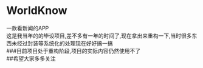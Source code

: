 # WorldKnow
一款看新闻的APP
<br>这是我当年的的毕设项目,差不多有一年的时间了,现在拿出来重构一下,当时很多东西未经过封装等系统化的处理现在好好搞一搞</br>
###目前项目处于重构阶段,项目的实际内容仍然使用不了</br>
##希望大家多多关注</br>
